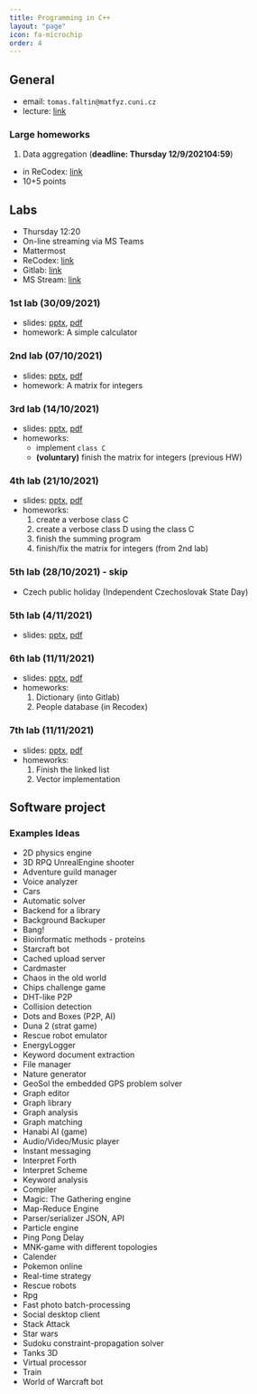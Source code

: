 ```yaml
---
title: Programming in C++
layout: "page"
icon: fa-microchip
order: 4
---
```


## General
- email: `tomas.faltin@matfyz.cuni.cz`
- lecture: [link](https://www.ksi.mff.cuni.cz/teaching/nprg041-web/)

### Large homeworks
1. Data aggregation (**deadline: Thursday 12/9/2021​04:59**)
- in ReCodex: [link](https://recodex.mff.cuni.cz/app/assignment/c0dea2c6-47ed-11ec-986f-f39926f24a9c)
- 10+5 points

## Labs
- Thursday 12:20
- On-line streaming via MS Teams
- Mattermost
- ReCodex: [link](https://recodex.mff.cuni.cz/)
- Gitlab: [link](https://gitlab.mff.cuni.cz/)
- MS Stream: [link](https://web.microsoftstream.com)

### 1st lab (30/09/2021)
- slides: [pptx](data/2021-22/cpp/ex01.pptx), [pdf](data/2021-22/cpp/ex01.pdf)
- homework: A simple calculator

### 2nd lab (07/10/2021)
- slides: [pptx](data/2021-22/cpp/ex02.pptx), [pdf](data/2021-22/cpp/ex02.pdf)
- homework: A matrix for integers

### 3rd lab (14/10/2021)
- slides: [pptx](data/2021-22/cpp/ex03.pptx), [pdf](data/2021-22/cpp/ex03.pdf)
- homeworks:
	- implement `class C`
	- **(voluntary)** finish the matrix for integers (previous HW)

### 4th lab (21/10/2021)
- slides: [pptx](data/2021-22/cpp/ex04.pptx), [pdf](data/2021-22/cpp/ex04.pdf)
- homeworks:
	1. create a verbose class C
	2. create a verbose class D using the class C
	3. finish the summing program
	4. finish/fix the matrix for integers (from 2nd lab)

### 5th lab (28/10/2021) - skip
- Czech public holiday (Independent Czechoslovak State Day)

### 5th lab (4/11/2021)
- slides: [pptx](data/2021-22/cpp/ex05.pptx), [pdf](data/2021-22/cpp/ex05.pdf)

### 6th lab (11/11/2021)
- slides: [pptx](data/2021-22/cpp/ex06.pptx), [pdf](data/2021-22/cpp/ex06.pdf)
- homeworks:
	1. Dictionary (into Gitlab)
	2. People database (in Recodex)
	
### 7th lab (11/11/2021)
- slides: [pptx](data/2021-22/cpp/ex07.pptx), [pdf](data/2021-22/cpp/ex07.pdf)
- homeworks:
	1. Finish the linked list
	2. Vector implementation


## Software project
### Examples Ideas
- 2D physics engine
- 3D RPQ UnrealEngine shooter
- Adventure guild manager
- Voice analyzer
- Cars
- Automatic solver
- Backend for a library
- Background Backuper
- Bang!
- Bioinformatic methods - proteins
- Starcraft bot
- Cached upload server
- Cardmaster
- Chaos in the old world
- Chips challenge game
- DHT-like P2P
- Collision detection
- Dots and Boxes (P2P, AI)
- Duna 2 (strat game)
- Rescue robot emulator
- EnergyLogger
- Keyword document extraction
- File manager
- Nature generator
- GeoSol the embedded GPS problem solver
- Graph editor
- Graph library
- Graph analysis
- Graph matching
- Hanabi AI (game)
- Audio/Video/Music player
- Instant messaging
- Interpret Forth
- Interpret Scheme
- Keyword analysis
- Compiler 
- Magic: The Gathering engine
- Map-Reduce Engine
- Parser/serializer JSON, API
- Particle engine
- Ping Pong Delay
- MNK-game with different topologies
- Calender
- Pokemon online
- Real-time strategy
- Rescue robots
- Rpg
- Fast photo batch-processing 
- Social desktop client
- Stack Attack
- Star wars
- Sudoku constraint-propagation solver
- Tanks 3D
- Virtual processor
- Train
- World of Warcraft bot